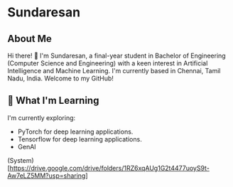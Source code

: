 # Sundaresan

## About Me

Hi there! 👋 I'm Sundaresan, a final-year student in Bachelor of Engineering (Computer Science and Engineering) with a keen interest in Artificial Intelligence and Machine Learning. I'm currently based in Chennai, Tamil Nadu, India. Welcome to my GitHub!

## 🌱 What I'm Learning

I'm currently exploring:
- PyTorch for deep learning applications.
- Tensorflow for deep learning applications.
- GenAI


(System)[https://drive.google.com/drive/folders/1RZ6xqAUg1G2t4477uoyS9t-Aw7eLZ5MM?usp=sharing]
